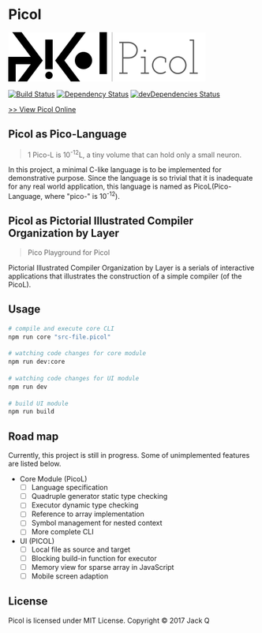 # Picol 

![Picol-Text](./picol-text.png)

  [![Build Status](https://travis-ci.org/Jack-Q/picol.svg?branch=master)](https://travis-ci.org/Jack-Q/picol) 
  [![Dependency Status](https://david-dm.org/Jack-Q/picol.svg)](https://david-dm.org/Jack-Q/picol)
  [![devDependencies Status](https://david-dm.org/Jack-Q/picol/dev-status.svg)](https://david-dm.org/Jack-Q/picol?type=dev)

  [>> View Picol Online](https://git.io/picol)

## Picol as Pico-Language

> 1 Pico-L is 10<sup>-12</sup>L, a tiny volume that can hold only a small neuron.

In this project, a minimal C-like language is to be implemented for demonstrative purpose.
Since the language is so trivial that it is inadequate for any real world application,
this language is named as PicoL(Pico-Language, where "pico-" is 10<sup>-12</sup>).


## Picol as Pictorial Illustrated Compiler Organization by Layer

> Pico Playground for Picol

Pictorial Illustrated Compiler Organization by Layer is a serials of interactive 
applications that illustrates the construction of a simple compiler 
(of the PicoL).

## Usage
 
```bash
# compile and execute core CLI
npm run core "src-file.picol"

# watching code changes for core module
npm run dev:core

# watching code changes for UI module
npm run dev

# build UI module
npm run build

```

## Road map
Currently, this project is still in progress. Some of unimplemented features are listed below.

* Core Module (PicoL)
  * [ ] Language specification
  * [ ] Quadruple generator static type checking
  * [ ] Executor dynamic type checking
  * [ ] Reference to array implementation
  * [ ] Symbol management for nested context
  * [ ] More complete CLI
* UI (PICOL)
  * [ ] Local file as source and target
  * [ ] Blocking build-in function for executor
  * [ ] Memory view for sparse array in JavaScript
  * [ ] Mobile screen adaption

## License

Picol is licensed under MIT License. Copyright &copy; 2017 Jack Q
